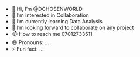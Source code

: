 - 👋 Hi, I’m @DCHOSENWORLD
- 👀 I’m interested in Collaboration 
- 🌱 I’m currently learning Data Analysis 
- 💞️ I’m looking forward to collaborate on any project 
- 📫 How to reach me 07012733511
- 😄 Pronouns: ...
- ⚡ Fun fact: ...

<!---
DCHOSENWORLD/DCHOSENWORLD is a ✨ special ✨ repository because its `README.md` (this file) appears on your GitHub profile.
You can click the Preview link to take a look at your changes.
--->
